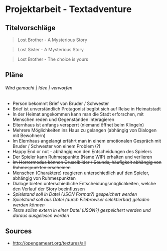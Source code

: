# Projektarbeit - Textadventure

## Titelvorschläge

  > Lost Brother - A Mysterious Story
  
  > Lost Sister - A Mysterious Story
  
  > Lost Brother - The choice is yours
  
## Pläne
###### Wird gemacht | *Idee* | ~~verworfen~~
- Person bekommt Brief von Bruder  / Schwester
- Brief ist unverständlich Protagonist begibt sich auf Reise in Heimatstadt
- In der Heimat angekommen kann man die Stadt erforschen, mit Menschen reden und Gegenständen interagieren
- Elternhaus ist anfangs versperrt (niemand öffnet beim Klingeln)
- Mehrere Möglichkeiten ins Haus zu gelangen (abhängig von Dialogen mit Bewohnern)
- Im Elernhaus angelangt erfährt man in einem emotionalen Gespräch mit Bruder / Schwester von einem Problem (?)
- Happy End or not - abhängig von den Entscheidungen des Spielers
- Der Spieler kann Ruhmespunkte (Name WIP) erhalten und verlieren
- ~~Im Horrormodus können Gruselbilder / Sounds, häufigkeit abhängig von Ruhmespunkten erscheinen~~
- Menschen (Charaktere) reagieren unterschiedlich auf den Spieler, abhängig von Ruhmespunkten
- Dialoge bieten unterschiedliche Entscheidungsmöglichkeiten, welche den Verlauf der Story beeinflussen
- *Spielstand soll in Datei (JSON Format?) gespeichert werden*
- *Spielstand soll aus Datei (durch Filebrowser selektierbar) geladen werden können*
- *Texte sollen extern in einer Datei (JSON?) gespeichert werden und daraus ausgelesen werden*

## Sources
- http://opengameart.org/textures/all
